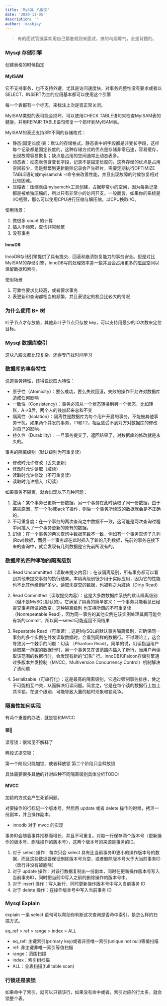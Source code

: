 ```yaml
---
title: 'MySQL 八股文'
date: '2020-11-05'
description: ''
author: 'dashjay'
---
```



> 有的面试官挺喜欢用自己那套规则来面试，搞的乌烟瘴气，全是背题的。

### Mysql 存储引擎

创建表格的时候指定

#### MyISAM

它不支持事务，也不支持外键，尤其是访问速度快，对事务完整性没有要求或者以SELECT、INSERT为主的应用基本都可以使用这个引擎

每一个表都有一个标志，来标注上次是否正常关闭。

MyISAM类型的表可能会损坏，可以使用CHECK TABLE语句来检查MyISAM表的健康，并用REPAIR TABLE语句修复一个损坏到MyISAM表。

MyISAM的表还支持3种不同的存储格式：

- 静态(固定长度)表：默认的存储格式。静态表中的字段都是非变长字段，这样每个记录都是固定长度的，这种存储方式的优点是存储非常迅速，容易缓存，出现故障容易恢复；缺点是占用的空间通常比动态表多。
- 动态表：动态表包含变长字段，记录不是固定长度的，这样存储的优点是占用空间较少，但是频繁到更新删除记录会产生碎片，需要定期执行OPTIMIZE TABLE语句或myisamchk -r命令来改善性能，并且出现故障的时候恢复相对比较困难。
- 压缩表：压缩表由myisamchk工具创建，占据非常小的空间，因为每条记录都是被单独压缩的，所以只有非常小的访问开支。一般而言，如果你的系统是I/O瓶颈，那么可以使用CPU进行压缩与解压缩，以CPU换取I/O。

使用场景：

1. 做很多 count 的计算
2. 插入不频繁，查询非常频繁
3. 没有事务

#### InnoDB

InnoDB存储引擎提供了具有提交、回滚和崩溃恢复能力的事务安全。但是对比MyISAM的存储引擎，InnoDB写的处理效率差一些并且会占用更多的磁盘空间以保留数据和索引。

使用场景

1. 可靠性要求比较高，或者要求事务
2. 表更新和查询都相当的频繁，并且表锁定的机会比较大的情况

### 为什么使用 B+ 树

叶子节点才存放值，其他非叶子节点只存放 key，可以支持用最少的IO次数来定位目标。

### Mysql 数据库索引

这块八股文都比较复杂，还得专门找时间学习

### 数据库的事务特性

说道事务特性，还得说说四大特性：

- 原子性（Atomicity）：要么成功，要么失败回滚，失败的操作不允许对数据库造成任何影响
- 一致性（Consistency）：事务必须从一个状态转换到另一个状态，比如转账，A->B后，两个人的钱加起来总和不变
- 隔离性（Isolation）：隔离性是数据库为每个用户开启的事务，不能被其他事务干扰，如果两个并发的事务，T1和T2，相互感受不到对方对数据库的修改对自己的影响。
- 持久性（Durability）：一旦事务提交了，返回结果了，对数据库的修改就是永久的。

事务的隔离级别（默认级别为可重复读）

- 修改时允许修改（丢失更新）
- 修改时允许读取（脏读）
- 读取时允许修改（不可重复读）
- 读取时允许插入（幻读）

如果事务不隔离，就会出现以下几种问题：

1. 脏读：某个事务已更新一份数据，另一个事务在此时读取了同一份数据，由于某些原因，前一个RollBack了操作，则后一个事务所读取的数据就会是不正确的。
2. 不可重复度：在一个事务的两次查询之中数据不一致，这可能是两次查询过程中间插入了一个事务更新的原有的数据。
3. 幻读：在一个事务的两次查询中数据笔数不一致，例如有一个事务查询了几列(Row)数据，而另一个事务却在此时插入了新的几列数据，先前的事务在接下来的查询中，就会发现有几列数据是它先前所没有的。

### 数据库的四种事物的隔离级别

1. Read Uncommitted（读取未提交内容）：在该隔离级别，所有事务都可以看到其他未提交事务的执行结果。本隔离级别很少用于实际应用，因为它的性能也不比其他级别好多少。读取未提交的数据，也被称之为脏读（Dirty Read）

2. Read Committed（读取提交内容）：这是大多数数据库系统的默认隔离级别（但不是MySQL默认的）。它满足了隔离的简单定义：一个事务只能看见已经提交事务所做的改变。这种隔离级别 也支持所谓的不可重复读（Nonrepeatable Read），因为同一事务的其他实例在该实例处理其间可能会有新的commit，所以同一select可能返回不同结果

3. Repeatable Read（可重读）：这是MySQL的默认事务隔离级别，它确保同一事务的多个实例在并发读取数据时，会看到同样的数据行。不过理论上，这会导致另一个棘手的问题：幻读 （Phantom Read）。简单的说，幻读指当用户读取某一范围的数据行时，另一个事务又在该范围内插入了新行，当用户再读取该范围的数据行时，会发现有新的“幻影” 行。InnoDB和Falcon存储引擎通过多版本并发控制（MVCC，Multiversion Concurrency Control）机制解决了该问题

4. Serializable（可串行化）：这是最高的隔离级别，它通过强制事务排序，使之不可能相互冲突，从而解决幻读问题。简言之，它是在每个读的数据行上加上共享锁。在这个级别，可能导致大量的超时现象和锁竞争。

### 隔离性如何实现

有两个重要的办法，就是锁和MVCC

#### 锁🔐

读写锁：很常见不解释了

两段式提交锁：

第一个阶段只能加锁、或者释放锁
第二个阶段只会释放锁

具体需要很多其他的针对四种不同隔离级别具体分析TODO:

#### MVCC

加锁的方式会产生死锁问题。

对要操作的行标记一个版本号，然后再 update 或者 delete 操作的时候，拷贝一份副本，并且操作副本。

- innodb 对于 mvcc 的实现

事务ID会随着事件推移而增长，并且不可重复。对每一行保存两个版本号（更新操作的版本号、删除操作的版本号），这两个版本号的来源是事务的ID。

1. 对于 select 操作：每次只会 select 具有比当前事务ID更小的操作版本号的数据，而且这些数据要保证删除版本号为空，或者删除版本号大于大当前事务ID（改行并没有被删除）
2. 对于 update 操作：对该行数据复制出一份副本，同时在更新操作版本号写入当前事务ID，同时把当前ID写入之前的删除操作的版本号中。
3. 对于 insert 操作：写入新行，同时更新操作版本号中写入当前事务 ID
4. 对于 delete 操作：在操作版本号中写入当前事务 ID

### Mysql Explain

explain 一条 select 语句可以帮助你判断这次查询是否命中索引，是怎么样的扫描方式。

eq_ref > ref > range > index > ALL

- eq_ref: 主键索引(primary key)或者非空唯一索引(unique not null)等值扫描
- ref: 非主键非唯一索引等值扫描
- range：范围扫描
- index：索引树扫描
- ALL：全表扫描(full table scan)

### 行锁还是表锁

如果命中了索引，就可以只锁该行，如果没有命中或者，索引对应的行太多，就会锁整个表。

